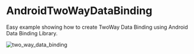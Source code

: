 # AndroidTwoWayDataBinding

Easy example showing how to create TwoWay Data Binding using Android Data Binding Library.

![two_way_data_binding](https://cloud.githubusercontent.com/assets/469111/11543936/90b8da44-993f-11e5-9bf6-5b1f3809e8e0.gif)
